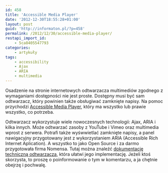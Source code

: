 ```yaml
---
id: 458
title: 'Accessible Media Player'
date: '2012-12-30T18:55:28+01:00'
layout: post
guid: 'http://informaton.pl/?p=458'
permalink: /2012/12/30/accessible-media-player/
restapi_import_id:
    - 5ca8405547793
categories:
    - artykuły
tags:
    - accessibility
    - Ajax
    - ARIA
    - multimedia
---
```


Osadzenie na stronie internetowych odtwarzacza multimediów zgodnego z wymaganiami dostępności nie jest proste. Dostępny musi być sam odtwarzacz, który powinien także obsługiwać zamknięte napisy. Na pomoc przychodzi [Accessible Media Player](http://www.nomensa.com/services/accessibility-and-inclusive-design/accessible-media-player), który ma wszystko lub prawie wszystko, co potrzeba.

Odtwarzacz wykorzystuje wiele nowoczesnych technologii: Ajax, ARIA i kilka innych. Może odtwarzać zasoby z YouTube i Vimeo oraz multimedia wprost z serwera. Potrafi także wyśwwietlać zamknięte napisy, a panel nawigacyjny przygotowany jest z wykorzystaniem ARIA (Accessible Rich Internet Aplication). A wszystko to jako Open Source i za darmo przygotowała firma Nomensa. Tutaj można znaleźć [dokumentację techniczną odtwarzacza](https://raw.github.com/nomensa/Accessible-Media-Player/master/Accessible-media-player_2.0_documentation.pdf), która ułatwi jego implementację. Jeżeli ktoś skorzysta, to proszę o poinformowanie o tym w komentarzu, a ja chętnie obejrzę i pochwalę.